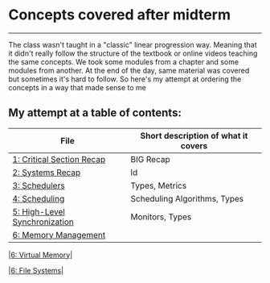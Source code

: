 # Concepts covered after midterm
<hr>

The class wasn't taught in a "classic" linear progression way. Meaning that it didn't really follow the structure of the textbook or online videos teaching the same concepts. We took some modules from a chapter and some modules from another. At the end of the day, same material was covered but sometimes it's hard to follow. So here's my attempt at ordering the concepts in a way that made sense to me


## My attempt at a table of contents:
|File| Short description of what it covers
|------------------|--------------------|
|[1: Critical Section Recap](Critical_section.md)| BIG Recap|
|[2: Systems Recap](Systems.md)|ld
|[3: Schedulers](Schedulers.md)| Types, Metrics|
|[4: Scheduling](Scheduling.md)| Scheduling Algorithms, Types|
|[5: High-Level Synchronization](Monitors.md)| Monitors, Types|
|[6: Memory Management]()| 

|[6: Virtual Memory]()| 

|[6: File Systems]()| 

